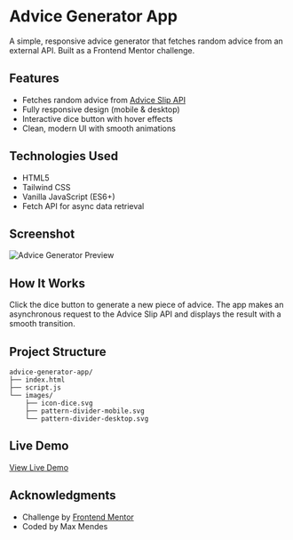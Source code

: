 # Advice Generator App

A simple, responsive advice generator that fetches random advice from an external API. Built as a Frontend Mentor challenge.

## Features

- Fetches random advice from [Advice Slip API](https://api.adviceslip.com)
- Fully responsive design (mobile & desktop)
- Interactive dice button with hover effects
- Clean, modern UI with smooth animations

## Technologies Used

- HTML5
- Tailwind CSS
- Vanilla JavaScript (ES6+)
- Fetch API for async data retrieval

## Screenshot

![Advice Generator Preview](./screenshot.png)

## How It Works

Click the dice button to generate a new piece of advice. The app makes an asynchronous request to the Advice Slip API and displays the result with a smooth transition.

## Project Structure

```
advice-generator-app/
├── index.html
├── script.js
└── images/
    ├── icon-dice.svg
    ├── pattern-divider-mobile.svg
    └── pattern-divider-desktop.svg
```

## Live Demo

[View Live Demo](#https://max-mendes91.github.io/advice-generator-app/) 

## Acknowledgments

- Challenge by [Frontend Mentor](https://www.frontendmentor.io)
- Coded by Max Mendes